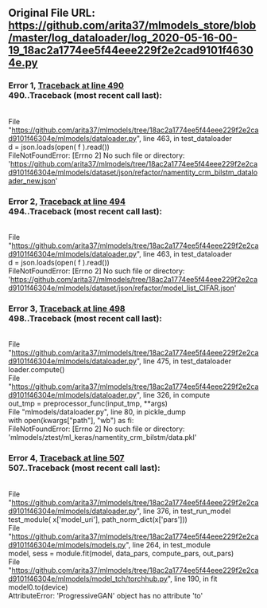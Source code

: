## Original File URL: https://github.com/arita37/mlmodels_store/blob/master/log_dataloader/log_2020-05-16-00-19_18ac2a1774ee5f44eee229f2e2cad9101f46304e.py


### Error 1, [Traceback at line 490](https://github.com/arita37/mlmodels_store/blob/master/log_dataloader/log_2020-05-16-00-19_18ac2a1774ee5f44eee229f2e2cad9101f46304e.py#L490)<br />490..Traceback (most recent call last):
<br />  File "https://github.com/arita37/mlmodels/tree/18ac2a1774ee5f44eee229f2e2cad9101f46304e/mlmodels/dataloader.py", line 463, in test_dataloader
<br />    d = json.loads(open( f ).read())
<br />FileNotFoundError: [Errno 2] No such file or directory: 'https://github.com/arita37/mlmodels/tree/18ac2a1774ee5f44eee229f2e2cad9101f46304e/mlmodels/dataset/json/refactor/namentity_crm_bilstm_dataloader_new.json'



### Error 2, [Traceback at line 494](https://github.com/arita37/mlmodels_store/blob/master/log_dataloader/log_2020-05-16-00-19_18ac2a1774ee5f44eee229f2e2cad9101f46304e.py#L494)<br />494..Traceback (most recent call last):
<br />  File "https://github.com/arita37/mlmodels/tree/18ac2a1774ee5f44eee229f2e2cad9101f46304e/mlmodels/dataloader.py", line 463, in test_dataloader
<br />    d = json.loads(open( f ).read())
<br />FileNotFoundError: [Errno 2] No such file or directory: 'https://github.com/arita37/mlmodels/tree/18ac2a1774ee5f44eee229f2e2cad9101f46304e/mlmodels/dataset/json/refactor/model_list_CIFAR.json'



### Error 3, [Traceback at line 498](https://github.com/arita37/mlmodels_store/blob/master/log_dataloader/log_2020-05-16-00-19_18ac2a1774ee5f44eee229f2e2cad9101f46304e.py#L498)<br />498..Traceback (most recent call last):
<br />  File "https://github.com/arita37/mlmodels/tree/18ac2a1774ee5f44eee229f2e2cad9101f46304e/mlmodels/dataloader.py", line 475, in test_dataloader
<br />    loader.compute()
<br />  File "https://github.com/arita37/mlmodels/tree/18ac2a1774ee5f44eee229f2e2cad9101f46304e/mlmodels/dataloader.py", line 326, in compute
<br />    out_tmp = preprocessor_func(input_tmp, **args)
<br />  File "mlmodels/dataloader.py", line 80, in pickle_dump
<br />    with open(kwargs["path"], "wb") as fi:
<br />FileNotFoundError: [Errno 2] No such file or directory: 'mlmodels/ztest/ml_keras/namentity_crm_bilstm/data.pkl'



### Error 4, [Traceback at line 507](https://github.com/arita37/mlmodels_store/blob/master/log_dataloader/log_2020-05-16-00-19_18ac2a1774ee5f44eee229f2e2cad9101f46304e.py#L507)<br />507..Traceback (most recent call last):
<br />  File "https://github.com/arita37/mlmodels/tree/18ac2a1774ee5f44eee229f2e2cad9101f46304e/mlmodels/dataloader.py", line 376, in test_run_model
<br />    test_module( x['model_uri'],  path_norm_dict(x['pars']))
<br />  File "https://github.com/arita37/mlmodels/tree/18ac2a1774ee5f44eee229f2e2cad9101f46304e/mlmodels/models.py", line 264, in test_module
<br />    model, sess = module.fit(model, data_pars, compute_pars, out_pars)
<br />  File "https://github.com/arita37/mlmodels/tree/18ac2a1774ee5f44eee229f2e2cad9101f46304e/mlmodels/model_tch/torchhub.py", line 190, in fit
<br />    model0.to(device)
<br />AttributeError: 'ProgressiveGAN' object has no attribute 'to'
